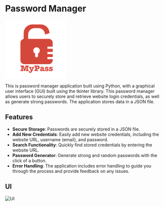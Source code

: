 # Password Manager

![Password Manager Logo](logo.png)

This is password manager application built using Python, with a graphical user interface (GUI) built using the tkinter library. This password manager allows users to securely store and retrieve website login credentials, as well as generate strong passwords. 
The application stores data in a JSON file.

## Features

- **Secure Storage**: Passwords are securely stored in a JSON file.
- **Add New Credentials**: Easily add new website credentials, including the website URL, username (email), and password.
- **Search Functionality**: Quickly find stored credentials by entering the website URL.
- **Password Generator**: Generate strong and random passwords with the click of a button.
- **Error Handling**: The application includes error handling to guide you through the process and provide feedback on any issues.

## UI

![UI](https://github.com/amansinghgill/Password-Manager/assets/90486946/cfa36a47-e7f7-46a4-9d26-23bd5b4dc497)
